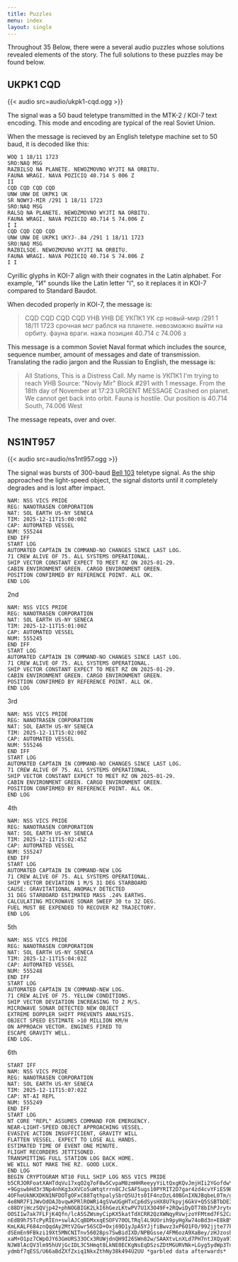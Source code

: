 ```yaml
---
title: Puzzles
menu: index
layout: single
---
```


Throughout 35 Below, there were a several audio puzzles whose solutions revealed elements of the story. The full solutions to these puzzles may be found below.

## UKPK1 CQD

{{< audio src=audio/ukpk1-cqd.ogg >}}

The signal was a 50 baud teletype transmitted in the MTK-2 / KOI-7 text encoding. This mode and encoding are typical of the real Soviet Union.

When the message is recieved by an English teletype machine set to 50 baud, it is decoded like this:


```
WOQ 1 18/11 1723
SRO:NAQ MSG
RAZBILSQ NA PLANETE. NEWOZMOVNO WYJTI NA ORBITU.
FAUNA WRAGI. NAVA POZICIQ 40.714 S 006 Z
II
CQD CQD CQD CQD
UNW UNW DE UKPK1 UK
SR NOWYJ-MIR /291 1 18/11 1723
SRO:NAQ MSG
RALSQ NA PLANETE. NEWOZMOVNO WYJTI NA ORBITU.
FAUNA WRAGI. NAVA POZICIQ 40.714 S 74.006 Z
I I
CQD CQD CQD CQD
UNW UNW DE UKPK1 UKYJ-.84 /291 1 18/11 1723
SRO:NAQ MSG
RAZBILSQE. NEWOZMOVNO WYJTI NA ORBITU.
FAUNA WRAGI. NAVA POZICIQ 40.714 S 74.006 Z
I I
```

Cyrillic glyphs in KOI-7 align with their cognates in the Latin alphabet. For example, "И" sounds like the Latin letter "I", so it replaces it in KOI-7 compared to Standard Baudot.

When decoded properly in KOI-7, the message is:

> CQD CQD CQD CQD
> УНВ УНВ DE УКПК1 УК
> ср новый-мир /291 1 18/11 1723
> срочная мсг
> раблся на планете. невозможно выйти на орбиту.
> фауна враги. нажа позиция 40.714 с 74.006 з

This message is a common Soviet Naval format which includes the source, sequence number, amount of messages and date of transmission.
Translating the radio jargon and the Russian to English, the message is:

> All Stations, This is a Distress Call.
> My name is УКПК1 I'm trying to reach УНВ
> Source: "Noviy Mir" Block #291 with 1 message.
> From the 18th day of November at 17:23
> URGENT MESSAGE
> Crashed on planet. We cannot get back into orbit.
> Fauna is hostile. Our position is 40.714 South, 74.006 West

The message repeats, over and over.

## NS1NT957

{{< audio src=audio/ns1nt957.ogg >}}

The signal was bursts of 300-baud [Bell 103](https://en.wikipedia.org/wiki/Bell_103) teletype signal. As the ship approached the light-speed object, the signal distorts until it completely degrades and is lost after impact.

```
NAM: NSS VICS PRIDE
REG: NANOTRASEN CORPORATION
NAT: SOL EARTH US-NY SENECA
TIM: 2025-12-11T15:00:00Z
CAP: AUTOMATED VESSEL
NUM: 555244
END IFF
START LOG
AUTOMATED CAPTAIN IN COMMAND-NO CHANGES SINCE LAST LOG.
71 CREW ALIVE OF 75. ALL SYSTEMS OPERATIONAL.
SHIP VECTOR CONSTANT EXPECT TO MEET RZ ON 2025-01-29.
CABIN ENVIRONMENT GREEN. CARGO ENVIRONMENT GREEN.
POSITION CONFIRMED BY REFERENCE POINT. ALL OK.
END LOG
```

2nd

```
NAM: NSS VICS PRIDE
REG: NANOTRASEN CORPORATION
NAT: SOL EARTH US-NY SENECA
TIM: 2025-12-11T15:01:00Z
CAP: AUTOMATED VESSEL
NUM: 555245
END IFF
START LOG
AUTOMATED CAPTAIN IN COMMAND-NO CHANGES SINCE LAST LOG.
71 CREW ALIVE OF 75. ALL SYSTEMS OPERATIONAL.
SHIP VECTOR CONSTANT EXPECT TO MEET RZ ON 2025-01-29.
CABIN ENVIRONMENT GREEN. CARGO ENVIRONMENT GREEN.
POSITION CONFIRMED BY REFERENCE POINT. ALL OK.
END LOG
```

3rd

```
NAM: NSS VICS PRIDE
REG: NANOTRASEN CORPORATION
NAT: SOL EARTH US-NY SENECA
TIM: 2025-12-11T15:02:00Z
CAP: AUTOMATED VESSEL
NUM: 555246
END IFF
START LOG
AUTOMATED CAPTAIN IN COMMAND-NO CHANGES SINCE LAST LOG.
71 CREW ALIVE OF 75. ALL SYSTEMS OPERATIONAL.
SHIP VECTOR CONSTANT EXPECT TO MEET RZ ON 2025-01-29.
CABIN ENVIRONMENT GREEN. CARGO ENVIRONMENT GREEN.
POSITION CONFIRMED BY REFERENCE POINT. ALL OK.
END LOG
```

4th

```
NAM: NSS VICS PRIDE
REG: NANOTRASEN CORPORATION
NAT: SOL EARTH US-NY SENECA
TIM: 2025-12-11T15:02:45Z
CAP: AUTOMATED VESSEL
NUM: 555247
END IFF
START LOG
AUTOMATED CAPTAIN IN COMMAND-NEW LOG
71 CREW ALIVE OF 75. ALL SYSTEMS OPERATIONAL.
SHIP VECTOR DEVIATION 1 M/S 31 DEG STARBOARD
CAUSE: GRAVITATIONAL ANOMALY DETECTED
31 DEG STARBOARD ESTIMATED MASS .24% EARTHS.
CALCULATING MICROWAVE SONAR SWEEP 30 to 32 DEG.
FUEL MUST BE EXPENDED TO RECOVER RZ TRAJECTORY.
END LOG
```

5th

```
NAM: NSS VICS PRIDE
REG: NANOTRASEN CORPORATION
NAT: SOL EARTH US-NY SENECA
TIM: 2025-12-11T15:04:02Z
CAP: AUTOMATED VESSEL
NUM: 555248
END IFF
START LOG
AUTOMATED CAPTAIN IN COMMAND-NEW LOG.
71 CREW ALIVE OF 75. YELLOW CONDITIONS.
SHIP VECTOR DEVIATION INCREASING TO 2 M/S.
MICROWAVE SONAR DETECTED NEW OBJECT
EXTREME DOPPLER SHIFT PREVENTS ANALYSIS.
OBJECT SPEED ESTIMATE >10 MILLION KM/H
ON APPROACH VECTOR. ENGINES FIRED TO
ESCAPE GRAVITY WELL.
END LOG.
```
6th
```
START IFF
NAM: NSS VICS PRIDE
REG: NANOTRASEN CORPORATION
NAT: SOL EARTH US-NY SENECA
TIM: 2025-12-11T15:07:02Z
CAP: NT-AI REPL
NUM: 555249
END IFF
START LOG
NT CORE "REPL" ASSUMES COMMAND FOR EMERGENCY.
NEAR-LIGHT-SPEED OBJECT APPROACHING VESSEL.
EVASIVE ACTION INSUFFICIENT, GRAVITY WILL
FLATTEN VESSEL. EXPECT TO LOSE ALL HANDS.
ESTIMATED TIME OF EVENT ONE MINUTE.
FLIGHT RECORDERS JETTISONED.
TRANSMITTING FULL STATION LOG BACK HOME.
WE WILL NOT MAKE THE RZ. GOOD LUCK.
END LOG
BEGIN CRYPTOGRAM NT10 FULL SHIP LOG NSS VICS PRIDE
b5CRJORFoatXAHTdqVu17xqO2q7oF8w5CvpaM8zmHHReeyyYiLtQxgKQvJmjHIi2YGofdwYSeJsw
+9GgswbHd3r3Np4nhKg3xXVCo5uWtqtrrn8CJcSAF5ugs10PYRIT2D7gar4zd4cvYFiES9Bh/WyO
4OFheUkNKXDKN1NFDOTgOFxC88TqthpalySbrQ5UJts0IF4nzDzL40BGnIXNJBqbeL0Tm/giH1kI
4e8NR7F1JWvOdOAJbvqwKPRlROWRi4gSVwUGgHTxCp6dSysHX8U7kpyj6GkV+Q5SSBTbDE3iimSC
c88DYjHczSQVjp42+phNOGBIGK2LkI6hGezLKtwPV7U1X3O49F+2RQwiDyDT78bIhPJryte1QO3Y
OOSI1w7ak7FLFjK4Qfn/lcA5SZWsmyCipKX5katTdXCRR2QzXWNqyRVwjzoYFMtmd7FS2Cad6zHE
nEdB9h75TcPyRIEn+swlAJCqBDMxxqESOFV70OLTRql4L9UOrih9pyHgXw74oBd3n+E8kBY7zU2f
KmLKALF684znQqdAy2MtV2Gwr56SCD+Oxj69D1yJpA5YJjfiBwvz3xP6O1FO/992jjte77kPTL2M
dSEmEn9FBkzi19Xt5MNCNITnv56028ps7SwBidIXD/NPBGsse/4FM6ozA9XaBey/zHJzosht51IF
xaM+O1pz7CWpOJY63GmURS33OCx3RUWjdnQH9I26SWn82w/SAAXtvLnXLd7PH7ntJXQya97GEGYi
NJW8lAcQV3lm95hUVjGcIDL3C5Hmqt8LkNE0ECKgNsEqDSzsZDtMGURVNk+LGyg5ydWp3TnclfMp
ydmbf7qESS/U66aBdZXfZxiq1NkxZthNy38k494U2UU *garbled data afterwards*
```